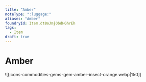 ```yaml
---
title: "Amber"
noteType: ":luggage:"
aliases: "Amber"
foundryId: Item.dt8oJmjObdHGhrEh
tags:
  - Item
draft: true
---
```


# Amber
![[icons-commodities-gems-gem-amber-insect-orange.webp|150]]
